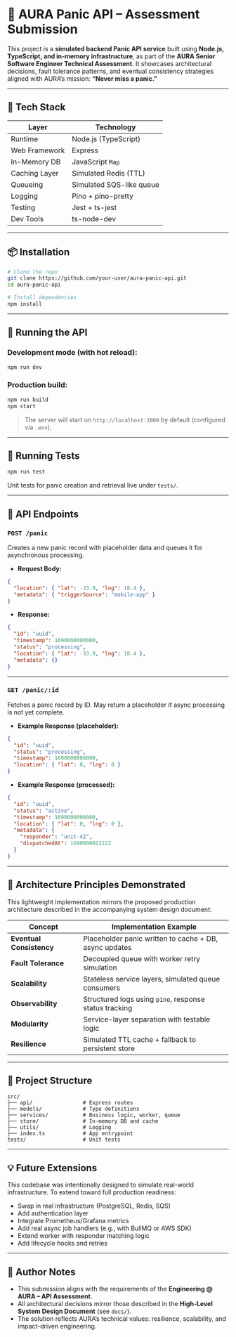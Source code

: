 # 🚨 AURA Panic API – Assessment Submission

This project is a **simulated backend Panic API service** built using **Node.js, TypeScript, and in-memory infrastructure**, as part of the **AURA Senior Software Engineer Technical Assessment**. It showcases architectural decisions, fault tolerance patterns, and eventual consistency strategies aligned with AURA’s mission: **“Never miss a panic.”**

---

## 🔧 Tech Stack

| Layer         | Technology              |
|--------------|--------------------------|
| Runtime       | Node.js (TypeScript)     |
| Web Framework | Express                  |
| In-Memory DB  | JavaScript `Map`         |
| Caching Layer | Simulated Redis (TTL)    |
| Queueing      | Simulated SQS-like queue |
| Logging       | Pino + pino-pretty       |
| Testing       | Jest + ts-jest           |
| Dev Tools     | ts-node-dev              |

---

## 📦 Installation

```bash
# Clone the repo
git clone https://github.com/your-user/aura-panic-api.git
cd aura-panic-api

# Install dependencies
npm install
```

---

## 🚀 Running the API

### Development mode (with hot reload):
```bash
npm run dev
```

### Production build:
```bash
npm run build
npm start
```

> The server will start on `http://localhost:3000` by default (configured via `.env`).

---

## 🧪 Running Tests

```bash
npm run test
```

Unit tests for panic creation and retrieval live under `tests/`.

---

## 🔁 API Endpoints

### `POST /panic`

Creates a new panic record with placeholder data and queues it for asynchronous processing.

- **Request Body:**
```json
{
  "location": { "lat": -33.9, "lng": 18.4 },
  "metadata": { "triggerSource": "mobile-app" }
}
```

- **Response:**
```json
{
  "id": "uuid",
  "timestamp": 1690000000000,
  "status": "processing",
  "location": { "lat": -33.9, "lng": 18.4 },
  "metadata": {}
}
```

---

### `GET /panic/:id`

Fetches a panic record by ID. May return a placeholder if async processing is not yet complete.

- **Example Response (placeholder):**
```json
{
  "id": "uuid",
  "status": "processing",
  "timestamp": 1690000000000,
  "location": { "lat": 0, "lng": 0 }
}
```

- **Example Response (processed):**
```json
{
  "id": "uuid",
  "status": "active",
  "timestamp": 1690000000000,
  "location": { "lat": 0, "lng": 0 },
  "metadata": {
    "responder": "unit-42",
    "dispatchedAt": 1690000022222
  }
}
```

---

## 🧠 Architecture Principles Demonstrated

This lightweight implementation mirrors the proposed production architecture described in the accompanying system design document:

| Concept                     | Implementation Example                                |
|----------------------------|--------------------------------------------------------|
| **Eventual Consistency**   | Placeholder panic written to cache + DB, async updates |
| **Fault Tolerance**        | Decoupled queue with worker retry simulation           |
| **Scalability**            | Stateless service layers, simulated queue consumers    |
| **Observability**          | Structured logs using `pino`, response status tracking |
| **Modularity**             | Service-layer separation with testable logic           |
| **Resilience**             | Simulated TTL cache + fallback to persistent store     |

---

## 📁 Project Structure

```
src/
├── api/                # Express routes
├── models/             # Type definitions
├── services/           # Business logic, worker, queue
├── store/              # In-memory DB and cache
├── utils/              # Logging
├── index.ts            # App entrypoint
tests/                  # Unit tests
```

---

## 💡 Future Extensions

This codebase was intentionally designed to simulate real-world infrastructure. To extend toward full production readiness:

- Swap in real infrastructure (PostgreSQL, Redis, SQS)
- Add authentication layer
- Integrate Prometheus/Grafana metrics
- Add real async job handlers (e.g., with BullMQ or AWS SDK)
- Extend worker with responder matching logic
- Add lifecycle hooks and retries

---

## 🧾 Author Notes

- This submission aligns with the requirements of the **Engineering @ AURA – API Assessment**.
- All architectural decisions mirror those described in the **High-Level System Design Document** (see `docs/`).
- The solution reflects AURA’s technical values: resilience, scalability, and impact-driven engineering.
